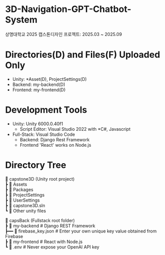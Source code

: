 # 3D-Navigation-GPT-Chatbot-System
상명대학교 2025 캡스톤디자인 프로젝트: 2025.03 ~ 2025.09

# Directories(D) and Files(F) Uploaded Only
- Unity: *Asset(D), ProjectSettings(D)
- Backend: my-backend(D)
- Frontend: my-frontend(D)

# Development Tools
- Unity: Unity 6000.0.40f1
  - Script Editor: Visual Studio 2022 with *C#, Javascript
- Full-Stack: Visual Studio Code
  - Backend: Django Rest Framework
  - Frontend 'React' works on Node.js

# Directory Tree

📂 capstone3D (Unity root project)  
 ┣ 📂 Assets  
 ┣ 📂 Packages  
 ┣ 📂 ProjectSettings  
 ┣ 📂 UserSettings  
 ┣ 📄 capstone3D.sln  
 ┗ 📄 Other unity files  

📂 capsBack (Fullstack root folder)  
 ┣ 📂 my-backend              # Django REST Framework  
    ┣━━ 📄 firebase_key.json  # Enter your own unique key value obtained from Firebase  
 ┣ 📂 my-frontend             # React with Node.js  
 ┗ 📄 .env                    # Never expose your OpenAI API key
